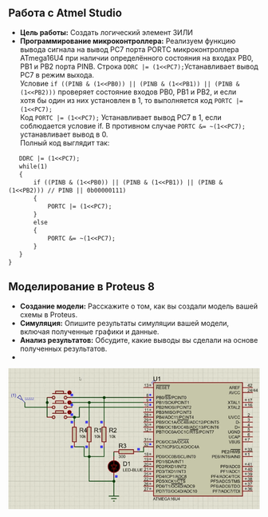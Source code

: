 ## Работа с Atmel Studio

* **Цель работы:** Создать логический элемент 3ИЛИ
* **Программирование микроконтроллера:** Реализуем функцию вывода сигнала на вывод PC7 порта PORTC микроконтроллера ATmega16U4 при наличии определённого состояния на входах PB0, PB1 и PB2 порта PINB.
Строка `DDRC |= (1<<PC7);`Устанавливает  вывод PC7 в режим выхода.  
Условие `if ((PINB & (1<<PB0)) || (PINB & (1<<PB1)) || (PINB & (1<<PB2)))` проверяет состояние входов PB0, PB1 и PB2, и если  
 хотя бы один из них установлен в 1, то выполняется код `PORTC |= (1<<PC7);`  
Код `PORTC |= (1<<PC7);` Устанавливает вывод PC7 в 1, если соблюдается условие if. В противном случае `PORTC &= ~(1<<PC7);` устанавливает вывод в 0.   
Полный код выглядит так:
 ```
	DDRC |= (1<<PC7);  
    while(1)
    {
		if ((PINB & (1<<PB0)) || (PINB & (1<<PB1)) || (PINB & (1<<PB2))) // PINB || 0b00000111)
		{
			PORTC |= (1<<PC7);
		}
		else
		{
			PORTC &= ~(1<<PC7);
		}
    }
}
```
## Моделирование в Proteus 8

* **Создание модели:** Расскажите о том, как вы создали модель вашей схемы в Proteus.
* **Симуляция:** Опишите результаты симуляции вашей модели, включая полученные графики и данные.
* **Анализ результатов:** Обсудите, какие выводы вы сделали на основе полученных результатов.
* 
!["Демонстрация работы"](https://github.com/Strus05/MPSU/blob/main/presentation.gif) 
